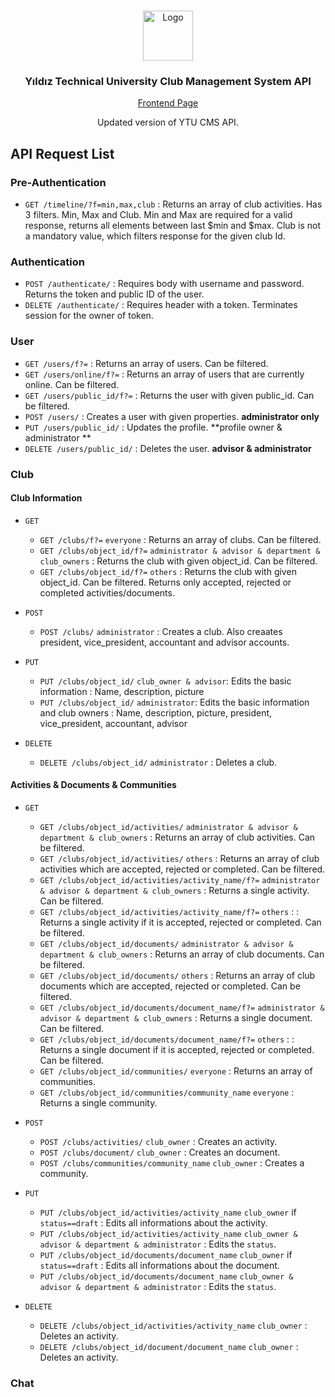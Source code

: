 
<!-- PROJECT LOGO -->
<br />
<p align="center">
  <a href="https://github.com/umutsevdi1/YTU-cms-backend">
    <img src="https://www.yildiz.edu.tr/images/files/ytulogo.jpg" alt="Logo" width="80" height="80">
  </a>
  
  <h3 align="center">Yıldız Technical University Club Management System API</h3>
  
   <a href="https://github.com/umutsevdi1/YTU-cms-frontend">
    <p align="center">Frontend Page</p>
  </a>
  <p align="center">Updated version of YTU CMS API.</p>
  
</p>



## API Request List
### Pre-Authentication

* `GET /timeline/?f=min,max,club` : Returns an array of club activities. Has 3 filters. Min, Max and Club. Min and Max are required for a valid response, returns all elements between last $min and $max. Club is not a mandatory value, which filters response for the given club Id. 

### Authentication
* `POST /authenticate/` : Requires body with username and password. Returns the token and public ID of the user.
* `DELETE /authenticate/` : Requires header with a token. Terminates session for the owner of token. 

### User

* `GET /users/f?=` : Returns an array of users. Can be filtered.
* `GET /users/online/f?=` : Returns an array of users that are currently online. Can be filtered.
* `GET /users/public_id/f?=` : Returns the user with given public_id. Can be filtered.
* `POST /users/` : Creates a user with given properties. **administrator only**
* `PUT /users/public_id/` : Updates the profile. **profile owner & administrator **
* `DELETE /users/public_id/` : Deletes the user. **advisor & administrator**

### Club


#### Club Information
* `GET`
  * `GET /clubs/f?=` `everyone` : Returns an array of clubs. Can be filtered. 
  * `GET /clubs/object_id/f?=` `administrator & advisor & department & club_owners` : Returns the club with given object_id. Can be filtered.
  * `GET /clubs/object_id/f?=` `others` : Returns the club with given object_id. Can be filtered. Returns only accepted, rejected or completed activities/documents.
* `POST`
  * `POST /clubs/` `administrator` : Creates a club. Also creaates president, vice_president, accountant and advisor accounts. 
* `PUT`
  * `PUT /clubs/object_id/` `club_owner & advisor`: Edits the basic information : Name, description, picture
  * `PUT /clubs/object_id/` `administrator`: Edits the basic information and club owners : Name, description, picture, president, vice_president, accountant, advisor

* `DELETE`
  * `DELETE /clubs/object_id/` `administrator` : Deletes a club. 


#### Activities & Documents & Communities
* `GET`
  * `GET /clubs/object_id/activities/` `administrator & advisor & department & club_owners` : Returns an array of club activities. Can be filtered.
  * `GET /clubs/object_id/activities/` `others` : Returns an array of club activities which are accepted, rejected or completed. Can be filtered. 
  * `GET /clubs/object_id/activities/activity_name/f?=` `administrator & advisor & department & club_owners` : Returns a single activity. Can be filtered.  
  * `GET /clubs/object_id/activities/activity_name/f?=` `others` :  : Returns a single activity if it is accepted, rejected or completed. Can be filtered.  
  * `GET /clubs/object_id/documents/` `administrator & advisor & department & club_owners` : Returns an array of club documents. Can be filtered.
  * `GET /clubs/object_id/documents/` `others` : Returns an array of club documents which are accepted, rejected or completed. Can be filtered. 
  * `GET /clubs/object_id/documents/document_name/f?=` `administrator & advisor & department & club_owners` : Returns a single document. Can be filtered.  
  * `GET /clubs/object_id/documents/document_name/f?=` `others` :  : Returns a single document if it is accepted, rejected or completed. Can be filtered.  
  * `GET /clubs/object_id/communities/` `everyone` :  Returns an array of communities.  
  * `GET /clubs/object_id/communities/community_name` `everyone` :  Returns a single community.  
* `POST`
  * `POST /clubs/activities/` `club_owner` : Creates an activity.
  * `POST /clubs/document/` `club_owner` : Creates an document.
  * `POST /clubs/communities/community_name` `club_owner` : Creates a community.
* `PUT`
  * `PUT /clubs/object_id/activities/activity_name` `club_owner` if `status==draft` : Edits all informations about the activity. 
  * `PUT /clubs/object_id/activities/activity_name` `club_owner & advisor & department & administrator` : Edits the `status`.
  * `PUT /clubs/object_id/documents/document_name` `club_owner` if `status==draft` : Edits all informations about the document. 
  * `PUT /clubs/object_id/documents/document_name` `club_owner & advisor & department & administrator` : Edits the `status`.

* `DELETE`
  * `DELETE /clubs/object_id/activities/activity_name`  `club_owner` : Deletes an activity.
  * `DELETE /clubs/object_id/document/document_name` `club_owner` : Deletes an activity.

### Chat




